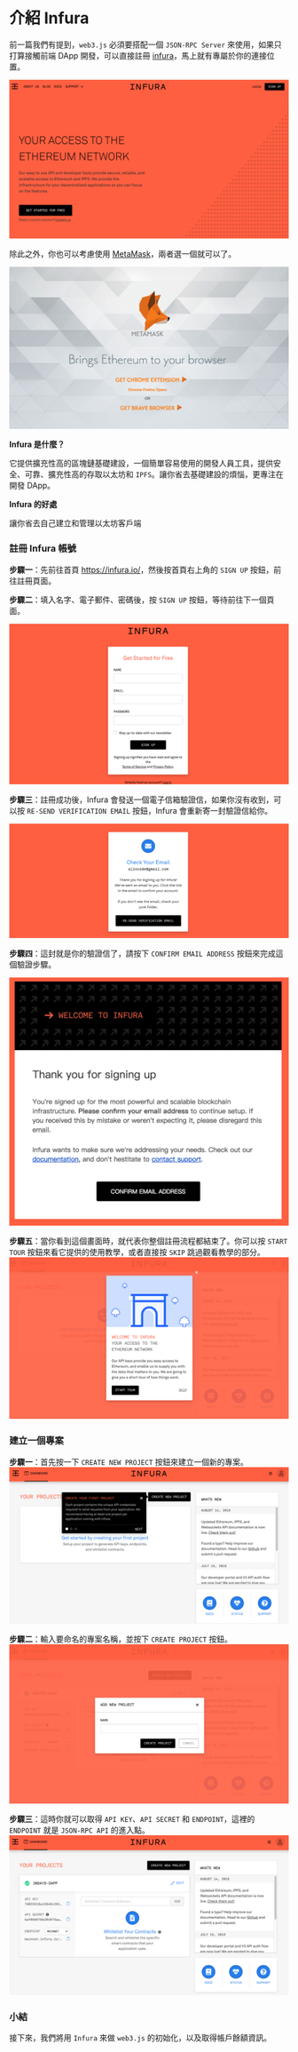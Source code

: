 # 介紹 Infura

前一篇我們有提到，`web3.js` 必須要搭配一個 `JSON-RPC Server` 來使用，如果只打算接觸前端 DApp 開發，可以直接註冊 [infura](<https://infura.io/>)，馬上就有專屬於你的連接位置。

![](assets/03_infura.png)

除此之外，你也可以考慮使用 [MetaMask](https://metamask.io/)，兩者選一個就可以了。

![](assets/03_metamask.png)

**Infura 是什麼？**

它提供擴充性高的區塊鏈基礎建設，一個簡單容易使用的開發人員工具，提供安全、可靠、擴充性高的存取以太坊和 `IPFS`。讓你省去基礎建設的煩惱，更專注在開發 DApp。

**Infura 的好處**

讓你省去自己建立和管理以太坊客戶端

### 註冊 Infura 帳號

**步驟一**：先前往首頁 <https://infura.io/>，然後按首頁右上角的 `SIGN UP` 按鈕，前往註冊頁面。

**步驟二**：填入名字、電子郵件、密碼後，按 `SIGN UP` 按鈕，等待前往下一個頁面。

![](assets/03_step2.png)

**步驟三**：註冊成功後，Infura 會發送一個電子信箱驗證信，如果你沒有收到，可以按 `RE-SEND VERIFICATION EMAIL` 按鈕，Infura 會重新寄一封驗證信給你。

![](assets/03_step3.png)

**步驟四**：這封就是你的驗證信了，請按下 `CONFIRM EMAIL ADDRESS` 按鈕來完成這個驗證步驟。

![](assets/03_step4.png)

**步驟五**：當你看到這個畫面時，就代表你整個註冊流程都結束了。你可以按 `START TOUR` 按鈕來看它提供的使用教學，或者直接按 `SKIP` 跳過觀看教學的部分。
![](assets/03_step5.png)

### 建立一個專案

**步驟一**：首先按一下 `CREATE NEW PROJECT` 按鈕來建立一個新的專案。
![](assets/03_step6.png)

**步驟二**：輸入要命名的專案名稱，並按下 `CREATE PROJECT` 按鈕。
![](assets/03_step7.png)

**步驟三**：這時你就可以取得 `API KEY`、`API SECRET` 和 `ENDPOINT`，這裡的 `ENDPOINT` 就是 `JSON-RPC API` 的進入點。
![](assets/03_step8.png)

### 小結

接下來，我們將用 `Infura` 來做  `web3.js` 的初始化，以及取得帳戶餘額資訊。
